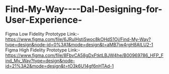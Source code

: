 # Find-My-Way----Dal-Designing-for-User-Experience-

Figma Low Fidelity Prototype Link:-  https://www.figma.com/file/6JRuIHstiSwoc8kOHdS1Oj/Find-My-Way?type=design&node-id=0%3A1&mode=design&t=aMB7jw4rgH8AILU2-1
Figma High Fidelity Prototype Link:-  https://www.figma.com/file/8FbvCA58gDxFtktLBJW4he/B00969786_HFP_Find_My_Way?type=design&node-id=21%3A2&mode=design&t=tO3k6U14gf6nHTAd-1
